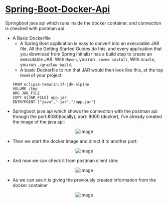 # [Spring-Boot-Docker-Api](https://spring.io/guides/topicals/spring-boot-docker/)
Springboot java api which runs inside the docker container, and connection is checked with postman api

- A Basic Dockerfile
  - A Spring Boot application is easy to convert into an executable JAR file. All the Getting Started Guides do this, and every application that you download from Spring Initializr has a build step to create an executable JAR. With `Maven`, you run `./mvnw install`, With `Gradle`, you run `./gradlew build`.
  -  A basic Dockerfile to run that JAR would then look like this, at the top level of your project:
    ```
    FROM eclipse-temurin:17-jdk-alpine
    VOLUME /tmp
    ARG JAR_FILE
    COPY ${JAR_FILE} app.jar
    ENTRYPOINT ["java","-jar","/app.jar"]
    ```
- Springboot java api which shows the connection with the postman api through the port:8080(locally), port: 8000 (docker), i've already created the image of the java api:

<p align="center">
  <img src="https://user-images.githubusercontent.com/24220136/227764481-756cb219-6bbd-49f6-9b4e-fad87ec73c1c.png" alt="Image">
</p>

- Then we start the docker image and direct it to another port:

<p align="center">
  <img src="https://user-images.githubusercontent.com/24220136/227764655-74576719-6a72-434c-8463-5e311eeaa96a.png" alt="Image">
</p>

- And now we can check it from postman client side:

<p align="center">
  <img src="https://user-images.githubusercontent.com/24220136/227764684-80e32615-4053-4830-a1f0-5317bbfc7126.png" alt="Image">
</p>

- As we can see it is giving the previously created information from the docker container

<p align="center">
  <img src="https://github.com/af4092/Spring-Boot-Docker-Api/assets/24220136/f7af8d46-9c36-49ec-90ca-c09809c388e8" alt="Image">
</p>
